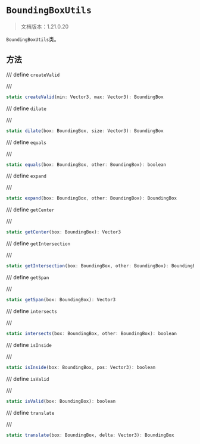 # `BoundingBoxUtils`

> 文档版本：1.21.0.20

`BoundingBoxUtils`类。

## 方法

/// define
`createValid`


///

```js
static createValid(min: Vector3, max: Vector3): BoundingBox
```


/// define
`dilate`


///

```js
static dilate(box: BoundingBox, size: Vector3): BoundingBox
```


/// define
`equals`


///

```js
static equals(box: BoundingBox, other: BoundingBox): boolean
```


/// define
`expand`


///

```js
static expand(box: BoundingBox, other: BoundingBox): BoundingBox
```


/// define
`getCenter`


///

```js
static getCenter(box: BoundingBox): Vector3
```


/// define
`getIntersection`


///

```js
static getIntersection(box: BoundingBox, other: BoundingBox): BoundingBox | undefined
```


/// define
`getSpan`


///

```js
static getSpan(box: BoundingBox): Vector3
```


/// define
`intersects`


///

```js
static intersects(box: BoundingBox, other: BoundingBox): boolean
```


/// define
`isInside`


///

```js
static isInside(box: BoundingBox, pos: Vector3): boolean
```


/// define
`isValid`


///

```js
static isValid(box: BoundingBox): boolean
```


/// define
`translate`


///

```js
static translate(box: BoundingBox, delta: Vector3): BoundingBox
```

